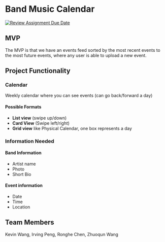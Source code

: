 # Band Music Calendar

[![Review Assignment Due Date](https://classroom.github.com/assets/deadline-readme-button-22041afd0340ce965d47ae6ef1cefeee28c7c493a6346c4f15d667ab976d596c.svg)](https://classroom.github.com/a/DBaAVOQl)

## MVP

The MVP is that we have an events feed sorted by the most recent events to the most future events, where any user is able to upload a new event.

## Project Functionality

### Calendar

Weekly calendar where you can see events (can go back/forward a day)

#### Possible Formats

- **List view** (swipe up/down)
- **Card View** (Swipe left/right)
- **Grid view** like Physical Calendar, one box represents a day

### Information Needed

#### Band Information

- Artist name
- Photo
- Short Bio

#### Event information

- Date
- Time
- Location
## Team Members
Kevin Wang, Irving Peng, Ronghe Chen, Zhuoqun Wang 
